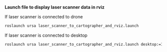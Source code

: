 **Launch file to display laser scanner data in rviz**

If laser scanner is connected to drone
```bash
roslaunch ursa laser_scanner_to_cartographer_and_rviz.launch
```
If laser scanner is connected to desktop
```bash
roslaunch ursa laser_scanner_to_cartographer_and_rviz.launch desktop:=1
```
